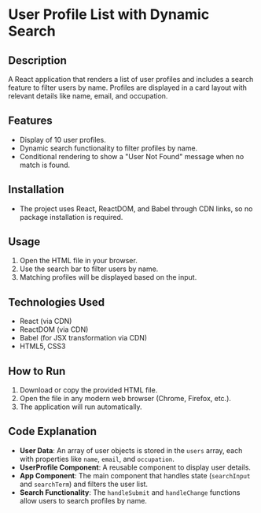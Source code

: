# User Profile List with Dynamic Search

## Description

A React application that renders a list of user profiles and includes a search feature to filter users by name. Profiles are displayed in a card layout with relevant details like name, email, and occupation.

## Features

- Display of 10 user profiles.
- Dynamic search functionality to filter profiles by name.
- Conditional rendering to show a "User Not Found" message when no match is found.

## Installation

- The project uses React, ReactDOM, and Babel through CDN links, so no package installation is required.

## Usage

1. Open the HTML file in your browser.
2. Use the search bar to filter users by name.
3. Matching profiles will be displayed based on the input.

## Technologies Used

- React (via CDN)
- ReactDOM (via CDN)
- Babel (for JSX transformation via CDN)
- HTML5, CSS3

## How to Run

1. Download or copy the provided HTML file.
2. Open the file in any modern web browser (Chrome, Firefox, etc.).
3. The application will run automatically.

## Code Explanation

- **User Data**: An array of user objects is stored in the `users` array, each with properties like `name`, `email`, and `occupation`.
- **UserProfile Component**: A reusable component to display user details.
- **App Component**: The main component that handles state (`searchInput` and `searchTerm`) and filters the user list.
- **Search Functionality**: The `handleSubmit` and `handleChange` functions allow users to search profiles by name.
